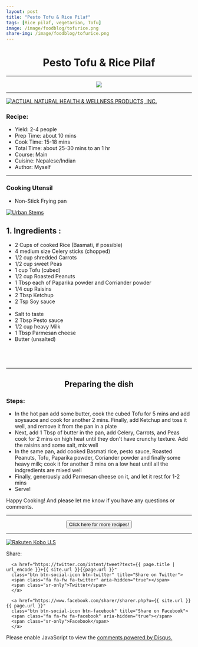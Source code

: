 ```yaml
---
layout: post
title: "Pesto Tofu & Rice Pilaf"
tags: [Rice pilaf, vegetarian, Tofu]
image: /image/foodblog/tofurice.png
share-img: /image/foodblog/tofurice.png
---
```


<center><h1> Pesto Tofu & Rice Pilaf </h1> </center>
<hr>

<center><img src="/image/foodblog/tofurice.png" width="auto" height="auto"></center>

<hr>

<a href="https://click.linksynergy.com/fs-bin/click?id=876kEArXFCo&offerid=677048.16&subid=0&type=4" rel="nofollow"><IMG border="0"   alt="ACTUAL NATURAL HEALTH & WELLNESS PRODUCTS, INC." src="https://ad.linksynergy.com/fs-bin/show?id=876kEArXFCo&bids=677048.16&subid=0&type=4&gridnum=16"></a>

<h3> Recipe: </h3>

<ul>
  <li> Yield: 2-4 people </li>
  <li> Prep Time: about 10 mins </li>
  <li> Cook Time: 15-18 mins </li>
  <li> Total Time:  about 25-30 mins to an 1 hr</li>
  <li> Course:  Main </li>
  <li> Cuisine: Nepalese/Indian  </li>
  <li> Author: Myself </li>
</ul>
<hr>

<h3> Cooking Utensil </h3>
<ul>
    <li> Non-Stick Frying pan </li>
</ul>

<a href="https://click.linksynergy.com/fs-bin/click?id=876kEArXFCo&offerid=666413.8&subid=0&type=4" rel="nofollow"><IMG border="0"   alt="Urban Stems" src="https://ad.linksynergy.com/fs-bin/show?id=876kEArXFCo&bids=666413.8&subid=0&type=4&gridnum=16"></a>

<h2> 1. Ingredients : </h2>

<ul>
    <li> 2 Cups of cooked Rice (Basmati, if possible) </li>
    <li> 4 medium size Celery sticks (chopped) </li>
    <li> 1/2 cup shredded Carrots </li>
    <li> 1/2 cup sweet Peas </li>
    <li> 1 cup Tofu (cubed) </li>
    <li> 1/2 cup Roasted Peanuts </li>
    <li> 1 Tbsp each of Paparika powder and Corriander powder </li>
    <li> 1/4 cup Raisins </li>
    <li> 2 Tbsp Ketchup </li>
    <li> 2 Tsp Soy sauce <li>
    <li> Salt to taste </li>
    <li> 2 Tbsp Pesto sauce </li>
    <li> 1/2 cup heavy Milk </li>
    <li> 1 Tbsp Parmesan cheese </li>
    <li> Butter (unsalted) </li>
</ul>

<code>
<script async src="https://epnt.ebay.com/static/epn-smart-tools.js"></script>
<ins class="epn-placement" data-config-id="5d20e4fb7e0d22186f9afc09"></ins>
</code>

<hr>

<center><h2> Preparing the dish </h2> </center>


<h3> Steps: </h3>
<ul>
  <li> In the hot pan add some butter, cook the cubed Tofu for 5 mins and add soysauce and cook for another 2 mins. Finally, add Ketchup and toss it well, and remove it from the pan in a plate</li>
  <li> Next, add 1 Tbsp of butter in the pan, add Celery, Carrots, and Peas cook for 2 mins on high heat until they don't have crunchy texture. Add the raisins and some salt, mix well</li>
  <li> In the same pan, add cooked Basmati rice, pesto sauce, Roasted Peanuts, Tofu, Paparika powder, Coriander powder and finally some heavy milk; cook it for another 3 mins on a low heat until all the indgredients are mixed well </li>
  <li> Finally, generously add Parmesan cheese on it, and let it rest for 1-2 mins </li>
  <li> Serve! </li>
</ul>

<p> Happy Cooking! And please let me know if you have any questions or comments.</p>
<hr>
<center>
<form>
<input class="MyButton" type="button" value="Click here for more recipes!" onclick="window.location.href='https://avikarn.com/foodblog/'" />
</form>
</center>
<hr>

<a href="https://click.linksynergy.com/fs-bin/click?id=876kEArXFCo&offerid=635768.409&subid=0&type=4" rel="nofollow"><IMG border="0"   alt="Rakuten Kobo U.S" src="https://ad.linksynergy.com/fs-bin/show?id=876kEArXFCo&bids=635768.409&subid=0&type=4&gridnum=0"></a>


<!--- Sharing ----------------------------------->
<section id = "social-share-section">
  <span class="sr-only">Share: </span>

  
<!--- Share on Twitter -->
      <a href="https://twitter.com/intent/tweet?text={{ page.title | url_encode }}+{{ site.url }}{{page.url }}"
      class="btn btn-social-icon btn-twitter" title="Share on Twitter">
      <span class="fa fa-fw fa-twitter" aria-hidden="true"></span>
      <span class="sr-only">Twitter</span>
      </a>

<!--- Share on Facebook -->
      <a href="https://www.facebook.com/sharer/sharer.php?u={{ site.url }}{{ page.url }}"
      class="btn btn-social-icon btn-facebook" title="Share on Facebook">
      <span class="fa fa-fw fa-facebook" aria-hidden="true"></span>
      <span class="sr-only">Facebook</span>
      </a>
</section>

  
<div class="disqus-comments">
          
<div class="comments">
    <div id="disqus_thread"></div>
    <script type="text/javascript">
        var disqus_shortname = 'avikarn';
            var url_parts = window.location.href.split("?");
            url_parts = url_parts[0].split("#");
            disqus_url = url_parts[0];
            disqus_url = disqus_url.replace(/(\/)*$/, "/");
            disqus_url = disqus_url.replace(/https:\/\//, "http:\/\/");
            if (disqus_url.substr(-9) == "projects/") {
                disqus_url = disqus_url.substr(0, disqus_url.length - 1);
            }

        (function() {
            var dsq = document.createElement('script'); dsq.type = 'text/javascript'; dsq.async = true;
            dsq.src = '//' + disqus_shortname + '.disqus.com/embed.js';
            (document.getElementsByTagName('head')[0] || document.getElementsByTagName('body')[0]).appendChild(dsq);
        })();
  </script>
    <noscript>Please enable JavaScript to view the <a href="https://disqus.com/?ref_noscript">comments powered by Disqus.</a></noscript>
  </div>
</div>


<!-- Global site tag (gtag.js) - Google Analytics -->
<script async src="https://www.googletagmanager.com/gtag/js?id=UA-123359651-1"></script>
<script>
  window.dataLayer = window.dataLayer || [];
  function gtag(){dataLayer.push(arguments);}
  gtag('js', new Date());
  gtag('config', 'UA-123359651-1');
</script>

<script async src="//pagead2.googlesyndication.com/pagead/js/adsbygoogle.js"></script>
<script>
  (adsbygoogle = window.adsbygoogle || []).push({
    google_ad_client: "ca-pub-5126027065024936",
    enable_page_level_ads: true
  });
</script>

